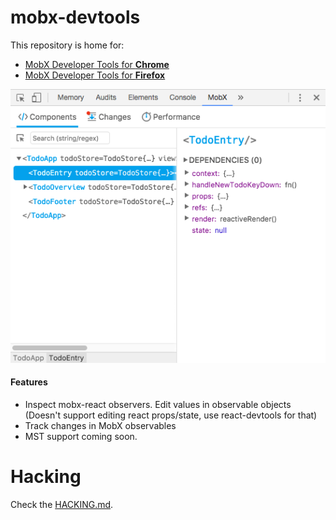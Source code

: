 # mobx-devtools
This repository is home for:
* [MobX Developer Tools for **Chrome**](https://chrome.google.com/webstore/detail/mobx-developer-tools/pfgnfdagidkfgccljigdamigbcnndkod)
* [MobX Developer Tools for **Firefox**](https://addons.mozilla.org/en-US/firefox/addon/mobx-devtools/)

![MobX DevTools](preview.gif)

#### Features

* Inspect mobx-react observers. Edit values in observable objects
(Doesn't support editing react props/state, use react-devtools for that)
* Track changes in MobX observables
* MST support coming soon.


# Hacking

Check the [HACKING.md](HACKING.md).
